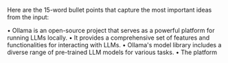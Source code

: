 Here are the 15-word bullet points that capture the most important ideas from the input:

• Ollama is an open-source project that serves as a powerful platform for running LLMs locally.
• It provides a comprehensive set of features and functionalities for interacting with LLMs.
• Ollama's model library includes a diverse range of pre-trained LLM models for various tasks.
• The platform
